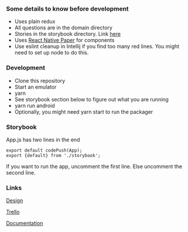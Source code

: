 ### Some details to know before development
- Uses plain redux
- All questions are in the domain directory
- Stories in the storybook directory. Link [here](https://github.com/storybookjs/react-native)
- Uses [React Native Paper](https://callstack.github.io/react-native-paper/) for components
- Use eslint cleanup in Intellij if you find too many red lines. You might need to set up node to do this.


### Development
- Clone this repository
- Start an emulator
- yarn
- See storybook section below to figure out what you are running
- yarn run android
- Optionally, you might need yarn start to run the packager


### Storybook
App.js has two lines in the end
```
export default codePush(App);
export {default} from './storybook';
```
If you want to run the app, uncomment the first line. Else uncomment the second line.   

### Links
[Design](https://www.figma.com/file/vbo6MYrubpJwtVpUizrQMk/covid-tool?node-id=0%3A1)

[Trello](https://trello.com/b/WbzPBJrf/pneumonia-app)

[Documentation](https://drive.google.com/drive/folders/16lVSZA2ki3nhjJ35WkUwU6Zy7Tky_Ohx)
